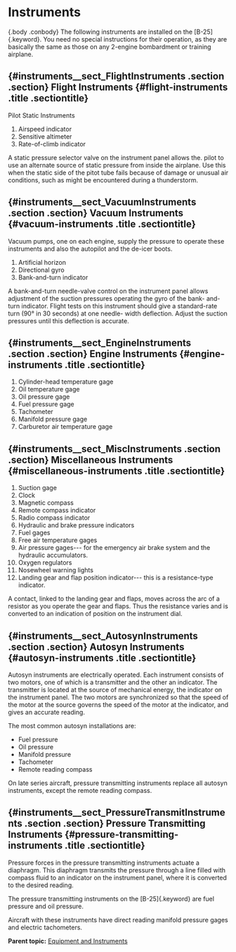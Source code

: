 
Instruments
===========

 {.body .conbody}
The following instruments are installed on the [B-25]{.keyword}. You
need no special instructions for their operation, as they are basically
the same as those on any 2-engine bombardment or training airplane.

 {#instruments__sect_FlightInstruments .section .section}
Flight Instruments {#flight-instruments .title .sectiontitle}
------------------

Pilot Static Instruments

1.  Airspeed indicator
2.  Sensitive altimeter
3.  Rate-of-climb indicator

A static pressure selector valve on the instrument panel allows the.
pilot to use an alternate source of static pressure from inside the
airplane. Use this when the static side of the pitot tube fails because
of damage or unusual air conditions, such as might be encountered during
a thunderstorm.


 {#instruments__sect_VacuumInstruments .section .section}
Vacuum Instruments {#vacuum-instruments .title .sectiontitle}
------------------

Vacuum pumps, one on each engine, supply the pressure to operate these
instruments and also the autopilot and the de-icer boots.

1.  Artificial horizon
2.  Directional gyro
3.  Bank-and-turn indicator

A bank-and-turn needle-valve control on the instrument panel allows
adjustment of the suction pressures operating the gyro of the bank-
and-turn indicator. Flight tests on this instrument should give a
standard-rate turn (90° in 30 seconds) at one needle- width deflection.
Adjust the suction pressures until this deflection is accurate.


 {#instruments__sect_EngineInstruments .section .section}
Engine Instruments {#engine-instruments .title .sectiontitle}
------------------

1.  Cylinder-head temperature gage
2.  Oil temperature gage
3.  Oil pressure gage
4.  Fuel pressure gage
5.  Tachometer
6.  Manifold pressure gage
7.  Carburetor air temperature gage


 {#instruments__sect_MiscInstruments .section .section}
Miscellaneous Instruments {#miscellaneous-instruments .title .sectiontitle}
-------------------------

1.  Suction gage
2.  Clock
3.  Magnetic compass
4.  Remote compass indicator
5.  Radio compass indicator
6.  Hydraulic and brake pressure indicators
7.  Fuel gages
8.  Free air temperature gages
9.  Air pressure gages--- for the emergency air brake system and the
    hydraulic accumulators.
10. Oxygen regulators
11. Nosewheel warning lights
12. Landing gear and flap position indicator--- this is a
    resistance-type indicator.

A contact, linked to the landing gear and flaps, moves across the arc of
a resistor as you operate the gear and flaps. Thus the resistance varies
and is converted to an indication of position on the instrument dial.


 {#instruments__sect_AutosynInstruments .section .section}
Autosyn Instruments {#autosyn-instruments .title .sectiontitle}
-------------------

Autosyn instruments are electrically operated. Each instrument consists
of two motors, one of which is a transmitter and the other an indicator.
The transmitter is located at the source of mechanical energy, the
indicator on the instrument panel. The two motors are synchronized so
that the speed of the motor at the source governs the speed of the motor
at the indicator, and gives an accurate reading.

The most common autosyn installations are:

-   Fuel pressure
-   Oil pressure
-   Manifold pressure
-   Tachometer
-   Remote reading compass

On late series aircraft, pressure transmitting instruments replace all
autosyn instruments, except the remote reading compass.


 {#instruments__sect_PressureTransmitInstruments .section .section}
Pressure Transmitting Instruments {#pressure-transmitting-instruments .title .sectiontitle}
---------------------------------

Pressure forces in the pressure transmitting instruments actuate a
diaphragm. This diaphragm transmits the pressure through a line filled
with compass fluid to an indicator on the instrument panel, where it is
converted to the desired reading.

The pressure transmitting instruments on the [B-25]{.keyword} are fuel
pressure and oil pressure.

Aircraft with these instruments have direct reading manifold pressure
gages and electric tachometers.





**Parent topic:** [Equipment and
Instruments](../topics/equipment_and_instruments.md "This section provides a survey of the key systems, equipment and instrumentation of the B-25 airplane.")




